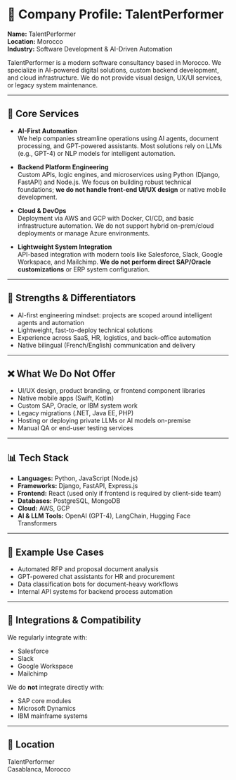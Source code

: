 # 🏢 Company Profile: TalentPerformer

**Name:** TalentPerformer  
**Location:** Morocco  
**Industry:** Software Development & AI-Driven Automation

TalentPerformer is a modern software consultancy based in Morocco. We specialize in AI-powered digital solutions, custom backend development, and cloud infrastructure. We do not provide visual design, UX/UI services, or legacy system maintenance.

---

## 💼 Core Services

- **AI-First Automation**  
  We help companies streamline operations using AI agents, document processing, and GPT-powered assistants. Most solutions rely on LLMs (e.g., GPT-4) or NLP models for intelligent automation.

- **Backend Platform Engineering**  
  Custom APIs, logic engines, and microservices using Python (Django, FastAPI) and Node.js. We focus on building robust technical foundations; **we do not handle front-end UI/UX design** or native mobile development.

- **Cloud & DevOps**  
  Deployment via AWS and GCP with Docker, CI/CD, and basic infrastructure automation. We do not support hybrid on-prem/cloud deployments or manage Azure environments.

- **Lightweight System Integration**  
  API-based integration with modern tools like Salesforce, Slack, Google Workspace, and Mailchimp. **We do not perform direct SAP/Oracle customizations** or ERP system configuration.

---

## 🚀 Strengths & Differentiators

- AI-first engineering mindset: projects are scoped around intelligent agents and automation
- Lightweight, fast-to-deploy technical solutions
- Experience across SaaS, HR, logistics, and back-office automation
- Native bilingual (French/English) communication and delivery

---

## ❌ What We Do Not Offer

- UI/UX design, product branding, or frontend component libraries  
- Native mobile apps (Swift, Kotlin)  
- Custom SAP, Oracle, or IBM system work  
- Legacy migrations (.NET, Java EE, PHP)  
- Hosting or deploying private LLMs or AI models on-premise  
- Manual QA or end-user testing services

---

## 📊 Tech Stack

- **Languages:** Python, JavaScript (Node.js)  
- **Frameworks:** Django, FastAPI, Express.js  
- **Frontend:** React (used only if frontend is required by client-side team)  
- **Databases:** PostgreSQL, MongoDB  
- **Cloud:** AWS, GCP  
- **AI & LLM Tools:** OpenAI (GPT-4), LangChain, Hugging Face Transformers

---

## 🎯 Example Use Cases

- Automated RFP and proposal document analysis  
- GPT-powered chat assistants for HR and procurement  
- Data classification bots for document-heavy workflows  
- Internal API systems for backend process automation

---

## 🤝 Integrations & Compatibility

We regularly integrate with:
- Salesforce  
- Slack  
- Google Workspace  
- Mailchimp  

We do **not** integrate directly with:
- SAP core modules  
- Microsoft Dynamics  
- IBM mainframe systems

---

## 📍 Location

TalentPerformer  
Casablanca, Morocco
